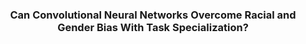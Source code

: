 <div align="center">
<h3>Can Convolutional Neural Networks Overcome Racial and Gender Bias With Task Specialization?</h3>
